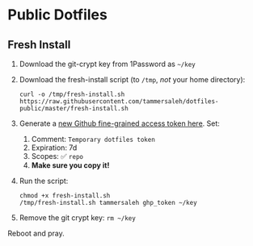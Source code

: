 # Public Dotfiles

## Fresh Install

1. Download the git-crypt key from 1Password as `~/key`
2. Download the fresh-install script (to `/tmp`, _not_ your home directory):
    
    ```
    curl -o /tmp/fresh-install.sh https://raw.githubusercontent.com/tammersaleh/dotfiles-public/master/fresh-install.sh
    ```
3. Generate a [new Github fine-grained access token here](https://github.com/settings/personal-access-tokens/new).  Set:

    1. Comment: `Temporary dotfiles token`
    2. Expiration: 7d
    3. Scopes: ✅ `repo`
    4. **Make sure you copy it!**
    
5. Run the script:
    
    ```
    chmod +x fresh-install.sh
    /tmp/fresh-install.sh tammersaleh ghp_token ~/key
    ```
6. Remove the git crypt key: `rm ~/key`

Reboot and pray.
